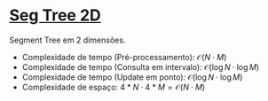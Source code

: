 # [Seg Tree 2D](seg_tree.cpp)

Segment Tree em 2 dimensões.

- Complexidade de tempo (Pré-processamento): $\mathcal{O}(N \cdot M)$
- Complexidade de tempo (Consulta em intervalo): $\mathcal{O}(\log N \cdot \log M)$
- Complexidade de tempo (Update em ponto): $\mathcal{O}(\log N \cdot \log M)$
- Complexidade de espaço: $4 * N \cdot 4 * M = \mathcal{O}(N \cdot M)$